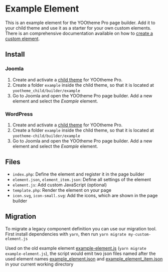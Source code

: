 # Example Element

This is an example element for the YOOtheme Pro page builder. Add it to your child theme and use it as a starter for your own custom elements. There is an comprehensive documentation available on how to [create a custom element](https://yootheme.com/support/yootheme-pro/joomla/custom-elements).

## Install

### Joomla

1. Create and activate a [child theme](https://yootheme.com/support/yootheme-pro/joomla/child-themes) for YOOtheme Pro.
2. Create a folder `example` inside the child theme, so that it is located at `yootheme_child/builder/example`
3. Go to Joomla and open the YOOtheme Pro page builder. Add a new element and select the *Example* element.

### WordPress

1. Create and activate a [child theme](https://yootheme.com/support/yootheme-pro/wordpress/child-themes) for YOOtheme Pro.
2. Create a folder `example` inside the child theme, so that it is located at `yootheme-child/builder/example`
3. Go to Joomla and open the YOOtheme Pro page builder. Add a new element and select the *Example* element.

## Files

- `index.php`: Define the element and register it in the page builder
- `element.json`, `element_item.json`: Define all settings of the element
- `element.js`: Add custom JavaScript (optional)
- `template.php`: Render the element on your page
- `icon.svg`, `icon-small.svg`: Add the icons, which are shown in the page builder

## Migration

To migrate a legacy component definition you can use our migration tool. First install dependencies with `yarn`, then run `yarn migrate my-custom-element.js`

Used on the old example element [example-element.js](https://github.com/yootheme/example-element/blob/0a96a14fa01f7f2839866d401a89d60351b88212/example-element.js) (`yarn migrate example-element.js`), the script would emit two json files named after the used element names [example_element.json](https://github.com/yootheme/example-element/blob/14facb382cefdddf69d6bfa57715a604f7aff305/example_element.json) and [example_element_item.json](https://github.com/yootheme/example-element/blob/14facb382cefdddf69d6bfa57715a604f7aff305/example_element_item.json) in your current working directory
